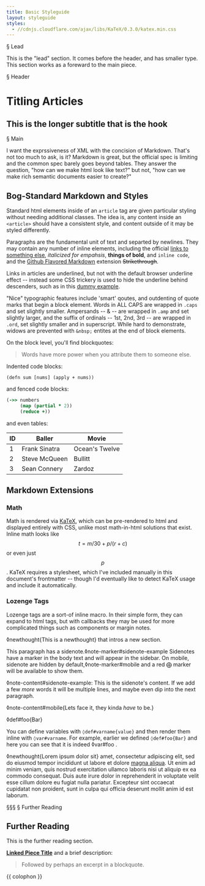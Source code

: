 ```yaml
---
title: Basic Styleguide
layout: styleguide
styles:
  - //cdnjs.cloudflare.com/ajax/libs/KaTeX/0.3.0/katex.min.css
---
```


§ Lead

This is the "lead" section. It comes before the header, and has smaller type. This section
works as a foreward to the main piece.

§ Header
# Titling Articles
## This is the longer subtitle that is the hook

§ Main

I want the exprssiveness of XML with the concision of Markdown. That's not too much to ask, is it?
Markdown is great, but the official spec is limiting and the common spec barely
goes beyond tables. They answer the question, "how can we make html look like text?" but not, "how
can we make rich semantic documents easier to create?"

## Bog-Standard Markdown and Styles

Standard html elements inside of an `article` tag are given particular styling
without needing additional classes. The idea is, any content inside an
`<article>` should have a consistent style, and content outside of it may be
styled differently.

Paragraphs are the fundamental unit of text and separted by newlines. They may
contain any number of inline elements, including the official
[links to something else](#), _italicized for empahsis_, **things of bold**, and
`inline code`, and the [Github Flavored Markdown](#) extension ~~Strikethrough~~.

Links in articles are underlined, but not with the default browser underline
effect -- instead some CSS trickery is used to hide the underline behind
descenders, such as in this [dummy example](#).

"Nice" typographic features include 'smart' qoutes, and outdenting of quote
marks that begin a block element. Words in ALL CAPS are wrapped in `.caps` and
set slightly smaller. Ampersands -- & -- are wrapped in `.amp` and set slightly
larger, and the suffix of ordinals -- 1st, 2nd, 3rd -- are wrapped in `.ord`,
set slightly smaller and in superscript. While hard to demonstrate, widows are
prevented with `&nbsp;` entites at the end of block elements.

On the block level, you'll find blockquotes:

> Words have more power when you attribute them to someone else.

Indented code blocks:

    (defn sum [nums] (apply + nums))

and fenced code blocks:

``` clojure
(->> numbers
     (map (partial * 2))
     (reduce +))
```

and even tables:

ID | Baller | Movie
-- | ------ | -----
 1 | Frank Sinatra | Ocean's Twelve
 2 | Steve McQueen | Bullitt
 3 | Sean Connery | Zardoz


## Markdown Extensions

### Math

Math is rendered via [KaTeX][], which can be pre-rendered to html and displayed
entirely with CSS, unlike most math-in-html solutions that exist. Inline math looks
like $$t = m / 30 + p / (r + c)$$ or even just $$p$$. KaTeX requires a stylesheet,
which I've included manually in this document's frontmatter -- though I'd
eventually like to detect KaTeX usage and include it automatically.

[KaTeX]: https://github.com/Khan/KaTeX

### Lozenge Tags

Lozenge tags are a sort-of inline macro.  In their simple form, they can expand
to html tags, but with callbacks they may be used for more complicated things
such as components or margin notes.

◊newthought{This is a newthought} that intros a new section.

This paragraph has a sidenote.◊note-marker#sidenote-example Sidenotes have a
marker in the body text and will appear in the sidebar. On mobile, sidenote
are hidden by default,◊note-marker#mobile and a red &bigoplus; marker will be
available to show them.

◊note-content#sidenote-example:
    This is the sidenote's content. If we add a few *more* words it will be
    multiple lines, and maybe even dip into the next paragraph.

◊note-content#mobile{Lets face it, they kinda *have* to be.}

◊def#foo{Bar}

You can define variables with `◊def#varname{value}` and then render them inline with
`◊var#varname`. For example, earlier we defined `◊def#foo{Bar}` and here you can see that
it is indeed ◊var#foo .

◊newthought{Lorem ipsum dolor sit} amet, consectetur adipiscing elit, sed do eiusmod tempor
incididunt ut labore et dolore [magna aliqua](#). Ut enim ad minim veniam, quis
nostrud exercitation ullamco laboris nisi ut aliquip ex ea commodo consequat.
Duis aute irure dolor in reprehenderit in voluptate velit esse cillum dolore eu
fugiat nulla pariatur. Excepteur sint occaecat cupidatat non proident, sunt in
culpa qui officia deserunt mollit anim id est laborum.


§§§
§ Further Reading
## Further Reading

This is the further reading section.

[**Linked Piece Title**](#) and a brief description:

> Followed by perhaps an excerpt in a blockquote.

{{ colophon }}
